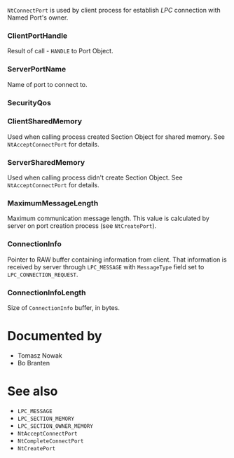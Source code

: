 `NtConnectPort` is used by client process for establish *LPC* connection with Named Port's owner.

### ClientPortHandle

Result of call - `HANDLE` to Port Object.

### ServerPortName

Name of port to connect to.

### SecurityQos

### ClientSharedMemory

Used when calling process created Section Object for shared memory. See `NtAcceptConnectPort` for details.

### ServerSharedMemory

Used when calling process didn't create Section Object. See `NtAcceptConnectPort` for details.

### MaximumMessageLength

Maximum communication message length. This value is calculated by server on port creation process (see `NtCreatePort`).

### ConnectionInfo

Pointer to RAW buffer containing information from client. That information is received by server through `LPC_MESSAGE` with `MessageType` field set to `LPC_CONNECTION_REQUEST`.

### ConnectionInfoLength

Size of `ConnectionInfo` buffer, in bytes.

# Documented by

* Tomasz Nowak
* Bo Branten

# See also

* `LPC_MESSAGE`
* `LPC_SECTION_MEMORY`
* `LPC_SECTION_OWNER_MEMORY`
* `NtAcceptConnectPort`
* `NtCompleteConnectPort`
* `NtCreatePort`
